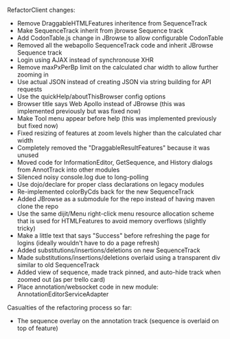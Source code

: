 

RefactorClient changes:

- Remove DraggableHTMLFeatures inheritence  from SequenceTrack
- Make SequenceTrack inherit from jbrowse Sequence track
- Add CodonTable.js change in JBrowse to allow configurable CodonTable
- Removed all the webapollo SequenceTrack code and inherit JBrowse Sequence track
- Login using AJAX instead of synchronouse XHR
- Remove maxPxPerBp limit on the calculated char width to allow further zooming in
- Use actual JSON instead of creating JSON via string building for API requests
- Use the quickHelp/aboutThisBrowser config options
- Browser title says Web Apollo instead of JBrowse (this was implemented previously but was fixed now)
- Make Tool menu appear before help (this was  implemented previously but fixed now)
- Fixed resizing of features at zoom levels higher than the calculated char width
- Completely removed the "DraggableResultFeatures" because it was unused
- Moved code for InformationEditor, GetSequence, and History dialogs from AnnotTrack into other modules
- Silenced noisy console.log due to long-polling
- Use dojo/declare for proper class declarations on legacy modules
- Re-implemented colorByCds back for the new SequenceTrack
- Added JBrowse as a submodule for the repo instead of having maven clone the repo
- Use the same dijit/Menu right-click menu resource allocation scheme that is used for HTMLFeatures to avoid memory overflows (slightly tricky)
- Make a little text that says "Success" before refreshing the page for logins (ideally wouldn't have to do a page refresh)
- Added substitutions/insertions/deletions on new SequenceTrack
- Made substitutions/insertions/deletions overlaid using a transparent div similar to old SequenceTrack
- Added view of sequence, made track pinned, and auto-hide track when zoomed out (as per trello card)
- Place annotation/websocket code in new module: AnnotationEditorServiceAdapter


Casualties of the refactoring process so far:

- The sequence overlay on the annotation track (sequence is overlaid on top of feature)




